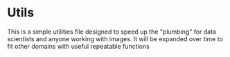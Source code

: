 # Utils
This is a simple utilities file designed to speed up the "plumbing" for data scientists and anyone working with images. It will be expanded over time to fit other domains with useful repeatable functions
